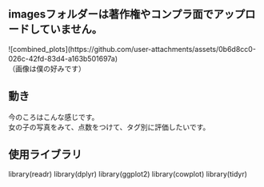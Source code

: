 <h2>imagesフォルダーは著作権やコンプラ面でアップロードしていません。</h2>
  ![combined_plots](https://github.com/user-attachments/assets/0b6d8cc0-026c-42fd-83d4-a163b501697a)　<br>（画像は僕の好みです）
<h2>動き</h2>
今のころはこんな感じです。<br>
女の子の写真をみて、点数をつけて、タグ別に評価したいです。
<h2>使用ライブラリ</h2>
library(readr)
library(dplyr)
library(ggplot2)
library(cowplot)
library(tidyr) 
